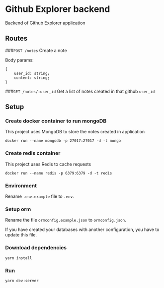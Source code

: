 # Github Explorer backend
Backend of Github Explorer application

## Routes
###`POST /notes`
Create a note

Body params:
```
{
    user_id: string;
    content: string;
}
```

###`GET /notes/:user_id`
Get a list of notes created in that github `user_id`

## Setup

### Create docker container to run mongoDB
This project uses MongoDB to store the notes created in application

```docker run --name mongodb -p 27017:27017 -d -t mongo```

### Create redis container
This project uses Redis to cache requests

```docker run --name redis -p 6379:6379 -d -t redis```

### Environment

Rename `.env.example` file to `.env`.

### Setup orm

Rename the file `ormconfig.example.json` to `ormconfig.json`.

If you have created your databases with another configuration, you have to update this file. 

### Download dependencies

```yarn install```

### Run

```yarn dev:server```